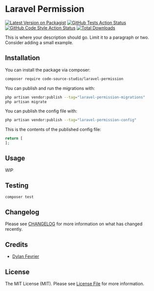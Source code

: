 # Laravel Permission

[![Latest Version on Packagist](https://img.shields.io/packagist/v/code-source-studio/laravel-permission.svg?style=flat-square)](https://packagist.org/packages/code-source-studio/laravel-permission)
[![GitHub Tests Action Status](https://img.shields.io/github/actions/workflow/status/code-source-studio/laravel-permission/run-tests.yml?branch=main&label=tests&style=flat-square)](https://github.com/code-source-studio/laravel-permission/actions?query=workflow%3Arun-tests+branch%3Amain)
[![GitHub Code Style Action Status](https://img.shields.io/github/actions/workflow/status/code-source-studio/laravel-permission/fix-php-code-style-issues.yml?branch=main&label=code%20style&style=flat-square)](https://github.com/code-source-studio/laravel-permission/actions?query=workflow%3A"Fix+PHP+code+style+issues"+branch%3Amain)
[![Total Downloads](https://img.shields.io/packagist/dt/code-source-studio/laravel-permission.svg?style=flat-square)](https://packagist.org/packages/code-source-studio/laravel-permission)

This is where your description should go. Limit it to a paragraph or two. Consider adding a small example.

## Installation

You can install the package via composer:

```bash
composer require code-source-studio/laravel-permission
```

You can publish and run the migrations with:

```bash
php artisan vendor:publish --tag="laravel-permission-migrations"
php artisan migrate
```

You can publish the config file with:

```bash
php artisan vendor:publish --tag="laravel-permission-config"
```

This is the contents of the published config file:

```php
return [
];
```

## Usage

WIP

## Testing

```bash
composer test
```

## Changelog

Please see [CHANGELOG](CHANGELOG.md) for more information on what has changed recently.

## Credits

- [Dylan Fevrier](https://github.com/dylanfevrier)

## License

The MIT License (MIT). Please see [License File](LICENSE.md) for more information.
